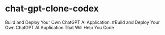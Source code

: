 # chat-gpt-clone-codex
Build and Deploy Your Own ChatGPT AI Application.
#Build and Deploy Your Own ChatGPT AI Application That Will Help You Code
